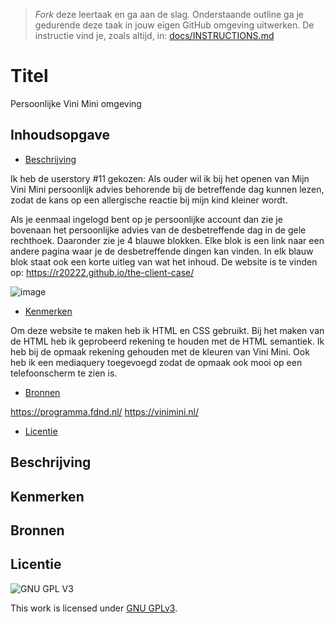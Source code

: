 > _Fork_ deze leertaak en ga aan de slag. Onderstaande outline ga je gedurende deze taak in jouw eigen GitHub omgeving uitwerken. De instructie vind je, zoals altijd, in: [docs/INSTRUCTIONS.md](docs/INSTRUCTIONS.md)

# Titel
Persoonlijke Vini Mini omgeving 

## Inhoudsopgave

  * [Beschrijving](#beschrijving)
  
Ik heb de userstory #11 gekozen: Als ouder wil ik bij het openen van Mijn Vini Mini persoonlijk advies behorende bij de betreffende dag kunnen lezen, zodat de kans op een allergische reactie bij mijn kind kleiner wordt.
  
  Als je eenmaal ingelogd bent op je persoonlijke account dan zie je bovenaan het persoonlijke advies van de desbetreffende dag in de gele rechthoek. Daaronder zie je 4 blauwe blokken. Elke blok is een link naar een andere pagina waar je de desbetreffende dingen kan vinden. In elk blauw blok staat ook een korte uitleg van wat het inhoud. De website is te vinden op: https://r20222.github.io/the-client-case/
  
  ![image](https://user-images.githubusercontent.com/101579892/195294195-9fc993a9-b67a-44fd-bb2c-7e8329b6d970.png)

  
  * [Kenmerken](#kenmerken)
  
  Om deze website te maken heb ik HTML en CSS gebruikt. Bij het maken van de HTML heb ik geprobeerd rekening te houden met de HTML semantiek. Ik heb bij de opmaak rekening gehouden met de kleuren van Vini Mini. Ook heb ik een mediaquery toegevoegd zodat de opmaak ook mooi op een telefoonscherm te zien is.
  
  * [Bronnen](#bronnen)
  
  https://programma.fdnd.nl/
  https://vinimini.nl/
  
  * [Licentie](#licentie)

## Beschrijving
<!-- In de Beschrijving staat hoe je project er uit ziet, hoe het werkt en wat je er mee kan. -->
<!-- Voeg een mooie poster visual toe 📸 -->
<!-- Voeg een link toe naar Github Pages 🌐-->

## Kenmerken
<!-- Bij Kenmerken staat welke technieken zijn gebruikt en hoe. Wat is de HTML structuur? Wat zijn de belangrijkste dingen in CSS? Wat is er met Javascript gedaan en hoe? Misschien heb je een framwork of library gebruikt? -->



## Bronnen

## Licentie

![GNU GPL V3](https://www.gnu.org/graphics/gplv3-127x51.png)

This work is licensed under [GNU GPLv3](./LICENSE).
